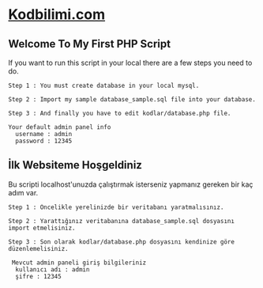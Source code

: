 # <a href="http://www.kodbilimi.com">Kodbilimi.com</a>


  <h2>Welcome To My First PHP Script</h2>
  
  <p>If you want to run this script in your local there are a few steps you need to do.</p>
  
    Step 1 : You must create database in your local mysql. 
    
    Step 2 : Import my sample database_sample.sql file into your database. 
    
    Step 3 : And finally you have to edit kodlar/database.php file.
    
    Your default admin panel info
      username : admin
      password : 12345
      
    
  <h2>İlk Websiteme Hoşgeldiniz</h2>
  
  <p>Bu scripti localhost'unuzda çalıştırmak isterseniz yapmanız gereken bir kaç adım var.</p>
  
    Step 1 : Öncelikle yerelinizde bir veritabanı yaratmalısınız.
    
    Step 2 : Yarattığınız veritabanına database_sample.sql dosyasını import etmelisiniz.
    
    Step 3 : Son olarak kodlar/database.php dosyasını kendinize göre düzenlemelisiniz.
  
     Mevcut admin paneli giriş bilgileriniz
      kullanıcı adı : admin
      şifre : 12345
